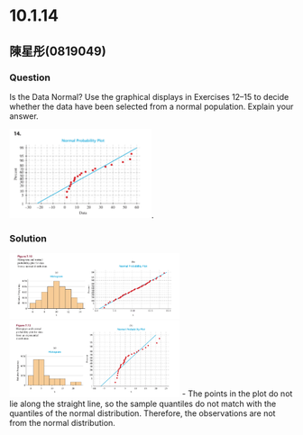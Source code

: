 # 10.1.14
## 陳星彤(0819049)

### Question
Is the Data Normal? Use the graphical displays in Exercises 12–15 to decide whether the data have been selected from a normal population. Explain your answer.

<img width="50%" height="50%" src="https://github.com/ano36540092/Pics/blob/main/S__2637827_0.jpg">.  

### Solution
<img width="60%" height="60%" src="https://github.com/ano36540092/Pics/blob/main/S__2637829_0.jpg">  
<img width="60%" height="60%" src="https://github.com/ano36540092/Pics/blob/main/S__2637830_0.jpg"> 
-  The points in the plot do not lie along the straight line, so the sample quantiles do not match with the quantiles of the normal distribution. Therefore, the observations are not from the normal distribution.  
